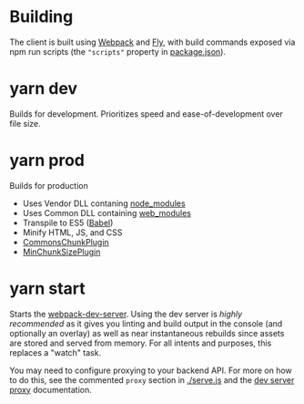 # Building

The client is built using [Webpack](https://webpack.js.org) and [Fly](https://github.com/flyjs/fly), with build commands
exposed via npm run scripts (the `"scripts"` property in [package.json](../package.json)).

# yarn dev

Builds for development. Prioritizes speed and ease-of-development over file size.

# yarn prod

Builds for production

  - Uses Vendor DLL contaning [node_modules](../node_modules)
  - Uses Common DLL containing [web_modules](../src/web_modules)
  - Transpile to ES5 ([Babel](https://babeljs.io/))
  - Minify HTML, JS, and CSS
  - [CommonsChunkPlugin](https://webpack.js.org/plugins/commons-chunk-plugin/)
  - [MinChunkSizePlugin](https://webpack.js.org/plugins/min-chunk-size-plugin/)

# yarn start

Starts the [webpack-dev-server](https://webpack.js.org/configuration/dev-server/#components/sidebar/sidebar.jsx).
Using the dev server is *highly recommended* as it gives you linting and build
output in the console (and optionally an overlay) as well as near instantaneous
rebuilds since assets are stored and served from memory. For all intents and purposes,
this replaces a "watch" task.

You may need to configure proxying to your backend API. For more on how to do this,
see the commented `proxy` section in [./serve.js](./serve.js) and the [dev server proxy](https://webpack.js.org/configuration/dev-server/#devserver-proxy)
documentation.
